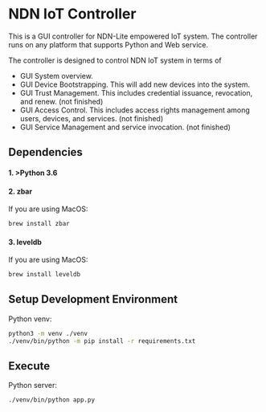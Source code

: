 NDN IoT Controller
==================

This is a GUI controller for NDN-Lite empowered IoT system.
The controller runs on any platform that supports Python and Web service.

The controller is designed to control NDN IoT system in terms of
* GUI System overview.
* GUI Device Bootstrapping. This will add new devices into the system.
* GUI Trust Management. This includes credential issuance, revocation, and renew. (not finished)
* GUI Access Control. This includes access rights management among users, devices, and services. (not finished)
* GUI Service Management and service invocation. (not finished)

## Dependencies

#### 1. >Python 3.6

#### 2. zbar
If you are using MacOS:
```bash
brew install zbar
```

#### 3. leveldb
If you are using MacOS:
```bash
brew install leveldb
```

## Setup Development Environment

Python venv:
```bash
python3 -m venv ./venv
./venv/bin/python -m pip install -r requirements.txt
```

## Execute

Python server:
```bash
./venv/bin/python app.py
```